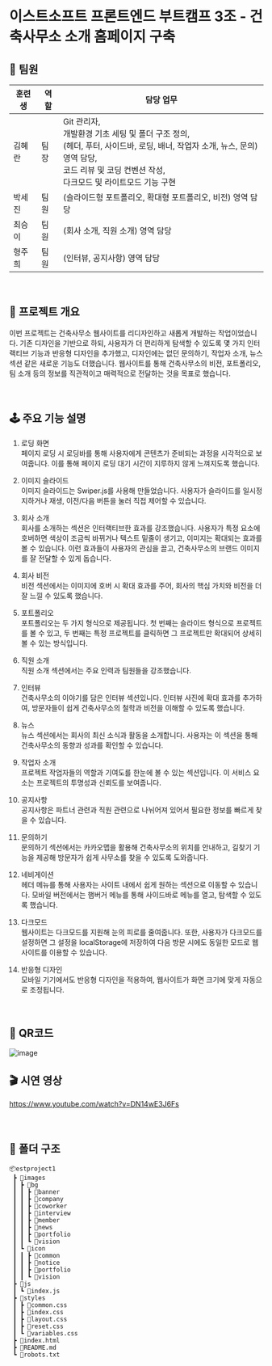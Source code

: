 # 이스트소프트 프론트엔드 부트캠프 3조 - 건축사무소 소개 홈페이지 구축

## 🌟 팀원
| 훈련생  | 역할 | 담당 업무 |
|--------|--------|--------|
| 김혜란  | 팀장 | Git 관리자,<br/> 개발환경 기초 세팅 및 폴더 구조 정의,<br/> (헤더, 푸터, 사이드바, 로딩, 배너, 작업자 소개, 뉴스, 문의) 영역 담당,<br/> 코드 리뷰 및 코딩 컨벤션 작성,<br/> 다크모드 및 라이트모드 기능 구현  |
| 박세진  | 팀원 | (슬라이드형 포트폴리오, 확대형 포트폴리오, 비전) 영역 담당 |
| 최승이  | 팀원 | (회사 소개, 직원 소개) 영역 담당 |
| 형주희  | 팀원 | (인터뷰, 공지사항) 영역 담당 |
<br/>

## 📒 프로젝트 개요

이번 프로젝트는 건축사무소 웹사이트를 리디자인하고 새롭게 개발하는 작업이었습니다. 기존 디자인을 기반으로 하되, 사용자가 더 편리하게 탐색할 수 있도록 몇 가지 인터랙티브 기능과 반응형 디자인을 추가했고, 디자인에는 없던 문의하기, 작업자 소개, 뉴스 섹션 같은 새로운 기능도 더했습니다. 웹사이트를 통해 건축사무소의 비전, 포트폴리오, 팀 소개 등의 정보를 직관적이고 매력적으로 전달하는 것을 목표로 했습니다.
<br/><br/><br/>

## 🕹️ 주요 기능 설명

1. 로딩 화면 <br/>
페이지 로딩 시 로딩바를 통해 사용자에게 콘텐츠가 준비되는 과정을 시각적으로 보여줍니다. 이를 통해 페이지 로딩 대기 시간이 지루하지 않게 느껴지도록 했습니다.

2. 이미지 슬라이드 <br/>
이미지 슬라이드는 Swiper.js를 사용해 만들었습니다. 사용자가 슬라이드를 일시정지하거나 재생, 이전/다음 버튼을 눌러 직접 제어할 수 있습니다.

3. 회사 소개 <br/>
회사를 소개하는 섹션은 인터랙티브한 효과를 강조했습니다. 사용자가 특정 요소에 호버하면 색상이 조금씩 바뀌거나 텍스트 밑줄이 생기고, 이미지는 확대되는 효과를 볼 수 있습니다. 이런 효과들이 사용자의 관심을 끌고, 건축사무소의 브랜드 이미지를 잘 전달할 수 있게 돕습니다.

4. 회사 비전 <br/>
비전 섹션에서는 이미지에 호버 시 확대 효과를 주어, 회사의 핵심 가치와 비전을 더 잘 느낄 수 있도록 했습니다.

5. 포트폴리오 <br/>
포트폴리오는 두 가지 형식으로 제공됩니다. 첫 번째는 슬라이드 형식으로 프로젝트를 볼 수 있고, 두 번째는 특정 프로젝트를 클릭하면 그 프로젝트만 확대되어 상세히 볼 수 있는 방식입니다.

6. 직원 소개 <br/>
직원 소개 섹션에서는 주요 인력과 팀원들을 강조했습니다.

7. 인터뷰 <br/>
건축사무소의 이야기를 담은 인터뷰 섹션있니다. 인터뷰 사진에 확대 효과를 추가하여, 방문자들이 쉽게 건축사무소의 철학과 비전을 이해할 수 있도록 했습니다.

8. 뉴스 <br/>
뉴스 섹션에서는 회사의 최신 소식과 활동을 소개합니다. 사용자는 이 섹션을 통해 건축사무소의 동향과 성과를 확인할 수 있습니다.

9. 작업자 소개 <br/>
프로젝트 작업자들의 역할과 기여도를 한눈에 볼 수 있는 섹션입니다.
이 서비스 요소는 프로젝트의 투명성과 신뢰도를 보여줍니다.

10. 공지사항 <br/>
공지사항은 파트너 관련과 직원 관련으로 나뉘어져 있어서 필요한 정보를 빠르게 찾을 수 있습니다.

11. 문의하기 <br/>
문의하기 섹션에서는 카카오맵을 활용해 건축사무소의 위치를 안내하고, 길찾기 기능을 제공해 방문자가 쉽게 사무소를 찾을 수 있도록 도와줍니다.

12. 네비게이션 <br/>
헤더 메뉴를 통해 사용자는 사이트 내에서 쉽게 원하는 섹션으로 이동할 수 있습니다. 모바일 버전에서는 햄버거 메뉴를 통해 사이드바로 메뉴를 열고, 탐색할 수 있도록 했습니다.

13. 다크모드 <br/>
웹사이트는 다크모드를 지원해 눈의 피로를 줄여줍니다. 또한, 사용자가 다크모드를 설정하면 그 설정을 localStorage에 저장하여 다음 방문 시에도 동일한 모드로 웹사이트를 이용할 수 있습니다.

14. 반응형 디자인 <br/>
모바일 기기에서도 반응형 디자인을 적용하여, 웹사이트가 화면 크기에 맞게 자동으로 조정됩니다.
<br/>

## 📱 QR코드
![image](https://github.com/user-attachments/assets/afdae05f-f527-4886-a55c-539ce4d9ed4b)
<br/>

## 🎬 시연 영상
https://www.youtube.com/watch?v=DN14wE3J6Fs
<br/><br/><br/>

## 📁 폴더 구조

```
📦estproject1
 ┣ 📂images
 ┃ ┣ 📂bg
 ┃ ┃ ┣ 📂banner
 ┃ ┃ ┣ 📂company
 ┃ ┃ ┣ 📂coworker
 ┃ ┃ ┣ 📂interview
 ┃ ┃ ┣ 📂member
 ┃ ┃ ┣ 📂news
 ┃ ┃ ┣ 📂portfolio
 ┃ ┃ ┗ 📂vision
 ┃ ┗ 📂icon
 ┃ ┃ ┣ 📂common
 ┃ ┃ ┣ 📂notice
 ┃ ┃ ┣ 📂portfolio
 ┃ ┃ ┗ 📂vision
 ┣ 📂js
 ┃ ┗ 📜index.js
 ┣ 📂styles
 ┃ ┣ 📜common.css
 ┃ ┣ 📜index.css
 ┃ ┣ 📜layout.css
 ┃ ┣ 📜reset.css
 ┃ ┗ 📜variables.css
 ┣ 📜index.html
 ┣ 📜README.md
 ┗ 📜robots.txt
```
